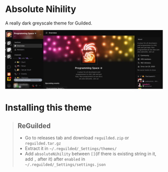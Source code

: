 # Absolute Nihility

A really dark greyscale theme for Guilded.

[![Guilded](https://raw.githubusercontent.com/IdkGoodName/AbsoluteNihility/main/screenshots/Guilded.png)](https://guilded.gg/)

# Installing this theme

> ## ReGuilded
> - Go to releases tab and download `reguilded.zip` or `reguilded.tar.gz`
> - Extract it in `~/.reguilded/_Settings/themes/`
> - Add `absoluteNihility` between `[]`(if there is existing string in it, add `,` after it) after `enabled` in `~/.reguilded/_Settings/settings.json`